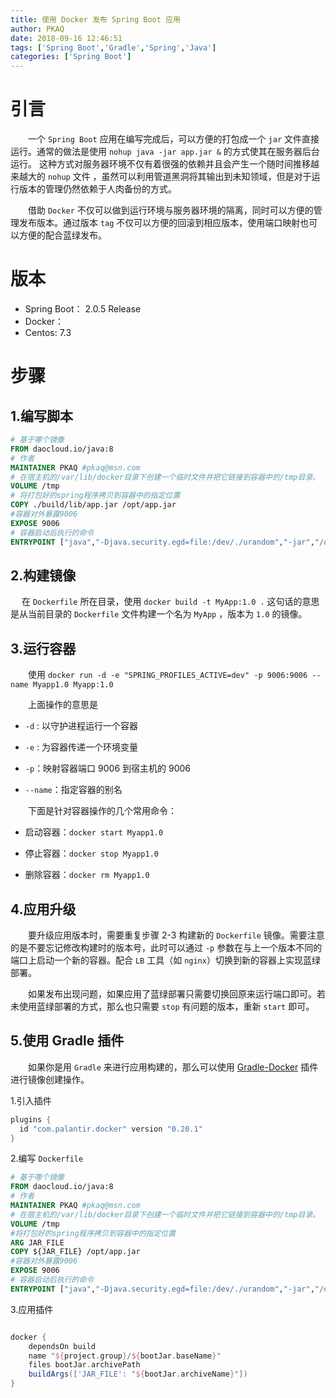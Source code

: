 ```yaml
---
title: 使用 Docker 发布 Spring Boot 应用
author: PKAQ
date: 2018-09-16 12:46:51
tags: ['Spring Boot','Gradle','Spring','Java']
categories: ['Spring Boot']
---
```


# 引言

　　一个 `Spring Boot`  应用在编写完成后，可以方便的打包成一个 `jar` 文件直接运行。通常的做法是使用 `nohup java -jar app.jar &` 的方式使其在服务器后台运行。 这种方式对服务器环境不仅有着很强的依赖并且会产生一个随时间推移越来越大的 `nohup` 文件 ，虽然可以利用管道黑洞将其输出到未知领域，但是对于运行版本的管理仍然依赖于人肉备份的方式。

　　借助 `Docker`  不仅可以做到运行环境与服务器环境的隔离，同时可以方便的管理发布版本。通过版本 `tag`  不仅可以方便的回滚到相应版本，使用端口映射也可以方便的配合蓝绿发布。



<!-- more -->

# 版本

- Spring Boot： 2.0.5 Release
- Docker：
- Centos: 7.3

# 步骤

## 1.编写脚本

```dockerfile
# 基于哪个镜像
FROM daocloud.io/java:8
# 作者
MAINTAINER PKAQ #pkaq@msn.com
# 在宿主机的/var/lib/docker目录下创建一个临时文件并把它链接到容器中的/tmp目录。
VOLUME /tmp
# 将打包好的spring程序拷贝到容器中的指定位置
COPY ./build/lib/app.jar /opt/app.jar
#容器对外暴露9006
EXPOSE 9006
# 容器启动后执行的命令
ENTRYPOINT ["java","-Djava.security.egd=file:/dev/./urandom","-jar","/opt/app.jar"]

```



## 2.构建镜像

　	在 `Dockerfile` 所在目录，使用 `docker build -t MyApp:1.0 .`  这句话的意思是从当前目录的 `Dockerfile` 文件构建一个名为 `MyApp` ，版本为 `1.0`  的镜像。

## 3.运行容器

　　使用 `docker run -d -e "SPRING_PROFILES_ACTIVE=dev" -p 9006:9006 --name Myapp1.0 Myapp:1.0`

　　上面操作的意思是 

- `-d` : 以守护进程运行一个容器

- `-e` : 为容器传递一个环境变量

- `-p`：映射容器端口 9006 到宿主机的 9006

- `--name`：指定容器的别名


　　下面是针对容器操作的几个常用命令：   

- 启动容器：`docker start Myapp1.0 `

- 停止容器：`docker stop Myapp1.0 `
- 删除容器：`docker rm Myapp1.0 `


## 4.应用升级

　　要升级应用版本时，需要重复步骤 2-3 构建新的 `Dockerfile` 镜像。需要注意的是不要忘记修改构建时的版本号，此时可以通过 `-p` 参数在与上一个版本不同的端口上启动一个新的容器。配合 `LB` 工具（如 `nginx`）切换到新的容器上实现蓝绿部署。

　　如果发布出现问题，如果应用了蓝绿部署只需要切换回原来运行端口即可。若未使用蓝绿部署的方式，那么也只需要 `stop` 有问题的版本，重新 `start` 即可。

## 5.使用 Gradle 插件

　　如果你是用 `Gradle` 来进行应用构建的，那么可以使用 [Gradle-Docker](https://github.com/palantir/gradle-docker)  插件进行镜像创建操作。

1.引入插件

```groovy
plugins {
  id "com.palantir.docker" version "0.20.1"
}
```

2.编写 `Dockerfile`

```dockerfile
# 基于哪个镜像
FROM daocloud.io/java:8
# 作者
MAINTAINER PKAQ #pkaq@msn.com
# 在宿主机的/var/lib/docker目录下创建一个临时文件并把它链接到容器中的/tmp目录。
VOLUME /tmp
#将打包好的spring程序拷贝到容器中的指定位置
ARG JAR_FILE
COPY ${JAR_FILE} /opt/app.jar
#容器对外暴露9006
EXPOSE 9006
# 容器启动后执行的命令
ENTRYPOINT ["java","-Djava.security.egd=file:/dev/./urandom","-jar","/opt/app.jar"]
```

3.应用插件

```groovy

docker {
    dependsOn build
    name "${project.group}/${bootJar.baseName}"
    files bootJar.archivePath
    buildArgs(['JAR_FILE': "${bootJar.archiveName}"])
}
```


